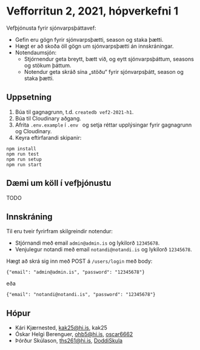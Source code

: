 # Vefforritun 2, 2021, hópverkefni 1

Vefþjónusta fyrir sjónvarpsþáttavef:

* Gefin eru gögn fyrir sjónvarpsþætti, season og staka þætti.
* Hægt er að skoða öll gögn um sjónvarpsþætti án innskráningar.
* Notendaumsjón:
  * Stjórnendur geta breytt, bætt við, og eytt sjónvarpsþáttum, seasons og stökum þáttum.
  * Notendur geta skráð sína „stöðu“ fyrir sjónvarpsþátt, season og staka þætti.

## Uppsetning

1. Búa til gagnagrunn, t.d. `createdb vef2-2021-h1`.
2. Búa til Cloudinary aðgang.
3. Afrita `.env.example` í `.env ` og setja réttar upplýsingar fyrir gagnagrunn og Cloudinary.
4. Keyra eftirfarandi skipanir:

```
npm install
npm run test
npm run setup
npm run start
```

## Dæmi um köll í vefþjónustu

TODO

## Innskráning

Til eru tveir fyrirfram skilgreindir notendur:

- Stjórnandi með email `admin@admin.is` og lykilorð `12345678`.
- Venjulegur notandi með email `notandi@notandi.is` og lykilorð `12345678`.

Hægt að skrá sig inn með POST á `/users/login` með body:

`{"email": "admin@admin.is", "password": "12345678"}`

eða

`{"email": "notandi@notandi.is", "password": "12345678"}`

## Hópur

- Kári Kjærnested, kak25@hi.is, kak25
- Óskar Helgi Berenguer, ohb5@hi.is, [oscar6662](https://github.com/oscar6662)
- Þórður Skúlason, ths261@hi.is, [DoddiSkula](https://github.com/DoddiSkula)
